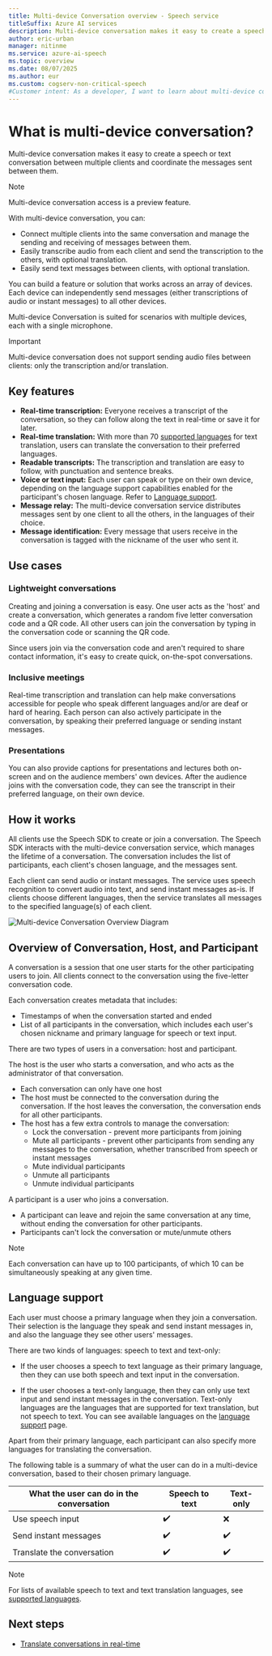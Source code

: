 ```yaml
---
title: Multi-device Conversation overview - Speech service
titleSuffix: Azure AI services
description: Multi-device conversation makes it easy to create a speech or text conversation between multiple clients and coordinate the messages that are sent between them.
author: eric-urban
manager: nitinme
ms.service: azure-ai-speech
ms.topic: overview
ms.date: 08/07/2025
ms.author: eur
ms.custom: cogserv-non-critical-speech
#Customer intent: As a developer, I want to learn about multi-device conversation in the Speech service.
---
```


# What is multi-device conversation?

Multi-device conversation makes it easy to create a speech or text conversation between multiple clients and coordinate the messages sent between them.

> [!NOTE]
> Multi-device conversation access is a preview feature.

With multi-device conversation, you can:

- Connect multiple clients into the same conversation and manage the sending and receiving of messages between them.
- Easily transcribe audio from each client and send the transcription to the others, with optional translation.
- Easily send text messages between clients, with optional translation.

You can build a feature or solution that works across an array of devices. Each device can independently send messages (either transcriptions of audio or instant messages) to all other devices.

Multi-device Conversation is suited for scenarios with multiple devices, each with a single microphone.

> [!IMPORTANT]
> Multi-device conversation does not support sending audio files between clients: only the transcription and/or translation.

## Key features

- **Real-time transcription:** Everyone receives a transcript of the conversation, so they can follow along the text in real-time or save it for later.
- **Real-time translation:** With more than 70 [supported languages](language-support.md) for text translation, users can translate the conversation to their preferred languages.
- **Readable transcripts:** The transcription and translation are easy to follow, with punctuation and sentence breaks.
- **Voice or text input:** Each user can speak or type on their own device, depending on the language support capabilities enabled for the participant's chosen language. Refer to [Language support](language-support.md).
- **Message relay:** The multi-device conversation service distributes messages sent by one client to all the others, in the languages of their choice.
- **Message identification:** Every message that users receive in the conversation is tagged with the nickname of the user who sent it.

## Use cases

### Lightweight conversations

Creating and joining a conversation is easy. One user acts as the 'host' and create a conversation, which generates a random five letter conversation code and a QR code. All other users can join the conversation by typing in the conversation code or scanning the QR code. 

Since users join via the conversation code and aren't required to share contact information, it's easy to create quick, on-the-spot conversations.

### Inclusive meetings

Real-time transcription and translation can help make conversations accessible for people who speak different languages and/or are deaf or hard of hearing. Each person can also actively participate in the conversation, by speaking their preferred language or sending instant messages.

### Presentations

You can also provide captions for presentations and lectures both on-screen and on the audience members' own devices. After the audience joins with the conversation code, they can see the transcript in their preferred language, on their own device.

## How it works

All clients use the Speech SDK to create or join a conversation. The Speech SDK interacts with the multi-device conversation service, which manages the lifetime of a conversation. The conversation includes the list of participants, each client's chosen language, and the messages sent.  

Each client can send audio or instant messages. The service uses speech recognition to convert audio into text, and send instant messages as-is. If clients choose different languages, then the service translates all messages to the specified language(s) of each client.

![Multi-device Conversation Overview Diagram](media/scenarios/multi-device-conversation.png)

## Overview of Conversation, Host, and Participant

A conversation is a session that one user starts for the other participating users to join. All clients connect to the conversation using the five-letter conversation code.

Each conversation creates metadata that includes:
- Timestamps of when the conversation started and ended
- List of all participants in the conversation, which includes each user's chosen nickname and primary language for speech or text input.


There are two types of users in a conversation:  host and participant.

The host is the user who starts a conversation, and who acts as the administrator of that conversation.
- Each conversation can only have one host
- The host must be connected to the conversation during the conversation. If the host leaves the conversation, the conversation ends for all other participants.
- The host has a few extra controls to manage the conversation: 
    - Lock the conversation - prevent more participants from joining
    - Mute all participants - prevent other participants from sending any messages to the conversation, whether transcribed from speech or instant messages
    - Mute individual participants
    - Unmute all participants
    - Unmute individual participants

A participant is a user who joins a conversation.
- A participant can leave and rejoin the same conversation at any time, without ending the conversation for other participants.
- Participants can't lock the conversation or mute/unmute others

> [!NOTE]
> Each conversation can have up to 100 participants, of which 10 can be simultaneously speaking at any given time.

## Language support

Each user must choose a primary language when they join a conversation. Their selection is the language they speak and send instant messages in, and also the language they see other users' messages.

There are two kinds of languages: speech to text and text-only:
- If the user chooses a speech to text language as their primary language, then they can use both speech and text input in the conversation.

- If the user chooses a text-only language, then they can only use text input and send instant messages in the conversation. Text-only languages are the languages that are supported for text translation, but not speech to text. You can see available languages on the [language support](./language-support.md) page.

Apart from their primary language, each participant can also specify more languages for translating the conversation.

The following table is a summary of what the user can do in a multi-device conversation, based to their chosen primary language.


| What the user can do in the conversation | Speech to text | Text-only |
|-----------------------------------|----------------|------|
| Use speech input | ✔️ | ❌ |
| Send instant messages | ✔️ | ✔️ |
| Translate the conversation | ✔️ | ✔️ |

> [!NOTE]
> For lists of available speech to text and text translation languages, see [supported languages](./language-support.md).

## Next steps

* [Translate conversations in real-time](quickstarts/multi-device-conversation.md)
